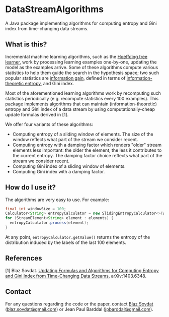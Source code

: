 # DataStreamAlgorithms
A Java package implementing algorithms for computing entropy and Gini index from time-changing data streams.

## What is this?
Incremental machine learning algorithms, such as the [Hoeffding tree learner](http://homes.cs.washington.edu/~pedrod/papers/kdd00.pdf), work by processing learning examples one-by-one, updating the model as the examples arrive. Some of these algorithms compute various statistics to help them guide the search in the hypothesis space; two such popular statistics are [information gain](https://en.wikipedia.org/wiki/Information_gain_in_decision_trees), defined in terms of [information-theoretic entropy](https://en.wikipedia.org/wiki/Entropy_(information_theory)), and Gini index.

Most of the aforementioned learning algorithms work by recomputing such statistics periodically (e.g. recompute statistics every 100 examples). This package implements algorithms that can maintain (information-theoretic) entropy and Gini index of a data stream by using computationally-cheap update formulas derived in [1].

We offer four variants of these algorithms:
- Computing entropy of a sliding window of elements. The size of the window reflects what part of the stream we consider recent.
- Computing entropy with a damping factor which renders "older" stream elements less important: the older the element, the less it contributes to the current entropy. The damping factor choice reflects what part of the stream we consider recent.
- Computing Gini index of a sliding window of elements.
- Computing Gini index with a damping factor.

## How do I use it?
The algorithms are very easy to use. For example:
```java
final int windowSize = 100;
Calculator<String> entropyCalculator = new SlidingEntropyCalculator<>(windowSize);
for (StreamElement<String> element : elements) {
  entropyCalculator.process(element);
}
```

At any point, `entropyCalculator.getValue()` returns the entropy of the distribution induced by the labels of the last 100 elements.

## References
[1] Blaz Sovdat. [Updating Formulas and Algorithms for Computing Entropy and Gini Index from Time-Changing Data Streams](https://arxiv.org/abs/1403.6348), arXiv:1403.6348.

## Contact
For any questions regarding the code or the paper, contact [Blaz Sovdat](https://github.com/blazs) (blaz.sovdat@gmail.com) or Jean Paul Barddal (jpbarddal@gmail.com).
